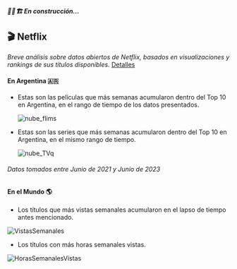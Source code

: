 ##### 🚧👷🏗   En construcción... 
## 🎬 Netflix

_Breve análisis sobre datos abiertos de Netflix, basados en visualizaciones y rankings de sus títulos disponibles._
[Detalles](https://github.com/marcosbutti/Netflix/blob/main/Netflix_countries.ipynb)

#### En Argentina 🇦🇷
* Estas son las películas que más semanas acumularon dentro del Top 10 en Argentina, en el rango de tiempo de los datos presentados.

  ![nube_flims](https://github.com/marcosbutti/Netflix/assets/113639622/4e977959-5806-4b53-b6da-53e5e6d6b9db)

* Estas son las series que más semanas acumularon dentro del Top 10 en Argentina, en el mismo rango de tiempo.
  
  ![nube_TVq](https://github.com/marcosbutti/Netflix/assets/113639622/4a4986e6-b13e-44fd-a8db-a5c6891f5ca2)
######    Datos tomados entre Junio de 2021 y Junio de 2023 

#### En el Mundo 🌎
* Los títulos que más vistas semanales acumularon en el lapso de tiempo antes mencionado.
  
![VistasSemanales](https://github.com/marcosbutti/Netflix/assets/113639622/1c79daa4-f970-468a-bcd3-0b9ae48e2034)

* Los títulos con más horas semanales vistas.
  
 ![HorasSemanalesVistas](https://github.com/marcosbutti/Netflix/assets/113639622/fcdd844d-b956-4ae1-807b-522bf3dd26e2)

